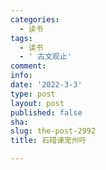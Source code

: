```yaml
---
categories:
  - 读书
tags:
  - 读书
  - ' 古文观止'
comment: 
info: 
date: '2022-3-3'
type: post
layout: post
published: false
sha: 
slug: the-post-2992
title: 石碏谏宠州吁

---
```

